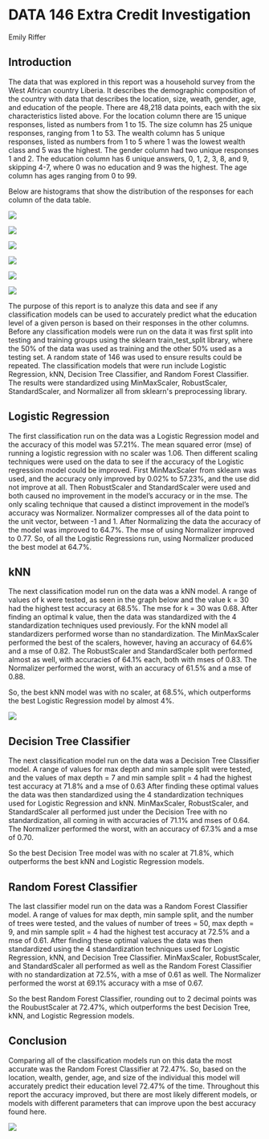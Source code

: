 # DATA 146 Extra Credit Investigation

Emily Riffer

## Introduction

The data that was explored in this report was a household survey from the West African country Liberia. It describes the demographic composition of the country with data that describes the location, size, weath, gender, age, and education of the people. There are 48,218 data points, each with the six characteristics listed above. For the location column there are 15 unique responses, listed as numbers from 1 to 15. The size column has 25 unique responses, ranging from 1 to 53. The wealth column has 5 unique responses, listed as numbers from 1 to 5 where 1 was the lowest wealth class and 5 was the highest. The gender column had two unique responses 1 and 2. The education column has 6 unique answers, 0, 1, 2, 3, 8, and 9, skipping 4-7, where 0 was no education and 9 was the highest. The age column has ages ranging from 0 to 99.

Below are histograms that show the distribution of the responses for each column of the data table. 

![](location.png)

![](size.png)

![](wealth.png)

![](gender.png)

![](age.png)

![](education.png)

The purpose of this report is to analyze this data and see if any classification models can be used to accurately predict what the education level of a given person is based on their responses in the other columns. Before any classification models were run on the data it was first split into testing and training groups using the sklearn train_test_split library, where the 50% of the data was used as training and the other 50% used as a testing set. A random state of 146 was used to ensure results could be repeated. The classification models that were run include Logistic Regression, kNN, Decision Tree Classifier, and Random Forest Classifier. The results were standardized using MinMaxScaler, RobustScaler, StandardScaler, and Normalizer all from sklearn's preprocessing library. 

## Logistic Regression

The first classification run on the data was a Logistic Regression model and the accuracy of this model was 57.21%. The mean squared error (mse) of running a logistic regression with no scaler was 1.06. Then different scaling techniques were used on the data to see if the accuracy of the Logistic regression model could be improved. First MinMaxScaler from sklearn was used, and the accuracy only improved by 0.02% to 57.23%, and the use did not improve at all. Then RobustScaler and StandardScaler were used and both caused no improvement in the model’s accuracy or in the mse. The only scaling technique that caused a distinct improvement in the model’s accuracy was Normalizer. Normalizer compresses all of the data point to the unit vector, between -1 and 1. After Normalizing the data the accuracy of the model was improved to 64.7%. The mse of using Normalizer improved to 0.77. So, of all the Logistic Regressions run, using Normalizer produced the best model at 64.7%. 

## kNN

The next classification model run on the data was a kNN model. A range of values of k were tested, as seen in the graph below and the value k = 30 had the highest test accuracy at 68.5%. The mse for k = 30 was 0.68. After finding an optimal k value, then the data was standardized with the 4 standardization techniques used previously. For the kNN model all standardizers performed worse than no standardization. The MinMaxScaler performed the best of the scalers, however, having an accuracy of 64.6% and a mse of 0.82. The RobustScaler and StandardScaler both performed almost as well, with accuracies of 64.1% each, both with mses of 0.83. The Normalizer performed the worst, with an accuracy of 61.5% and a mse of 0.88. 

So, the best kNN model was with no scaler, at 68.5%, which outperforms the best Logistic Regression model by almost 4%. 

![](kNN.png)

## Decision Tree Classifier

The next classification model run on the data was a Decision Tree Classifier model. A range of values for max depth and min sample split were tested, and the values of max depth = 7 and min sample split = 4 had the highest test accuracy at 71.8% and a mse of 0.63 After finding these optimal values the data was then standardized using the 4 standardization techniques used for Logistic Regression and kNN. MinMaxScaler, RobustScaler, and StandardScaler all performed just under the Decision Tree with no standardization, all coming in with accuracies of 71.1% and mses of 0.64. The Normalizer performed the worst, with an accuracy of 67.3% and a mse of 0.70. 

So the best Decision Tree model was with no scaler at 71.8%, which outperforms the best kNN and Logistic Regression models. 

## Random Forest Classifier

The last classifier model run on the data was a Random Forest Classifier model. A range of values for max depth, min sample split, and the number of trees were tested, and the values of number of trees = 50, max depth = 9, and min sample split = 4 had the highest test accuracy at 72.5% and a mse of 0.61. After finding these optimal values the data was then standardized using the 4 standardization techniques used for Logistic Regression, kNN, and Decision Tree Classifier. MinMaxScaler, RobustScaler, and StandardScaler all performed as well as the Random Forest Classifier with no standardization at 72.5%, with a mse of 0.61 as well. The Normalizer performed the worst at 69.1% accuracy with a mse of 0.67. 

So the best Random Forest Classifier, rounding out to 2 decimal points was the RoubustScaler at 72.47%, which outperforms the best Decision Tree, kNN, and Logistic Regression models. 

## Conclusion

Comparing all of the classification models run on this data the most accurate was the Random Forest Classifier at 72.47%. So, based on the location, wealth, gender, age, and size of the individual this model will accurately predict their education level 72.47% of the time. Throughout this report the accuracy improved, but there are most likely different models, or models with different parameters that can improve upon the best accuracy found here.

![](final.png)
